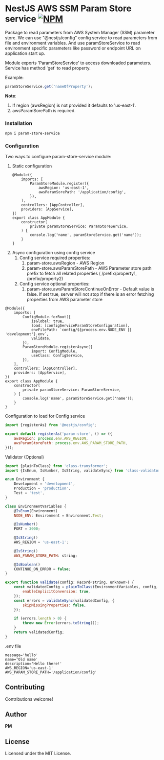 # NestJS AWS SSM Param Store service [![NPM](https://github.com/typical-organization/param-store-service/actions/workflows/main.yml/badge.svg)](https://github.com/typical-organization/param-store-service/actions/workflows/main.yml)

Package to read parameters from AWS System Manager (SSM) parameter store.
We can use "@nestjs/config" config service to read parameters from file and environment variables.
And use paramStoreService to read environment specific parameters like password or endpoint URL on application start up.

Module exports 'ParamStoreService' to access downloaded parameters.
Service has method 'get' to read property.

Example:

```javascript
paramStoreService.get('nameOfProperty');
```

**Note**:

1. If region (awsRegion) is not provided it defaults to 'us-east-1'.
2. awsParamSorePath is required.

### Installation

```bash
npm i param-store-service
```

### Configuration

Two ways to configure param-store-service module:

1. Static configuration
    ```
    @Module({
        imports: [
            ParamStoreModule.register({
                awsRegion: 'us-east-1',
                awsParamSorePath: '/application/config',
            }),
        ],
        controllers: [AppController],
        providers: [AppService],
    })
    export class AppModule {
        constructor(
            private paramStoreService: ParamStoreService,
        ) {
            console.log('name', paramStoreService.get('name'));
        }
    }
    ```
2. Async configuration using config service
    1. Config service required properties:
        1. param-store.awsRegion - AWS Region
        2. param-store.awsParamStorePath - AWS Parameter store path prefix to fetch all related properties (
           /prefix/property1, /prefix/property2)
    2. Config service optional properties:
        1. param-store.awsParamStoreContinueOnError - Default value is false. If set true, server will not stop if there
           is an error fetching properties from AWS parameter store

```
@Module({
    imports: [
        ConfigModule.forRoot({
            isGlobal: true,
            load: [configServiceParamStoreConfiguration],
            envFilePath: `config/${process.env.NODE_ENV || 'development'}.env`,
            validate,
        }),
        ParamStoreModule.registerAsync({
            import: ConfigModule,
            useClass: ConfigService,
        }),
    ],
    controllers: [AppController],
    providers: [AppService],
})
export class AppModule {
    constructor(
        private paramStoreService: ParamStoreService,
    ) {
        console.log('name', paramStoreService.get('name'));
    }
}
```

Configuration to load for Config service

```javascript
import {registerAs} from '@nestjs/config';

export default registerAs('param-store', () => ({
    awsRegion: process.env.AWS_REGION,
    awsParamStorePath: process.env.AWS_PARAM_STORE_PATH,
}));
```

Validator (Optional)

```javascript
import {plainToClass} from 'class-transformer';
import {IsEnum, IsNumber, IsString, validateSync} from 'class-validator';

enum Environment {
    Development = 'development',
    Production = 'production',
    Test = 'test',
}

class EnvironmentVariables {
    @IsEnum(Environment)
    NODE_ENV: Environment = Environment.Test;

    @IsNumber()
    PORT = 3000;

    @IsString()
    AWS_REGION = 'us-east-1';

    @IsString()
    AWS_PARAM_STORE_PATH: string;

    @IsBoolean()
    CONTINUE_ON_ERROR = false;
}

export function validate(config: Record<string, unknown>) {
    const validatedConfig = plainToClass(EnvironmentVariables, config, {
        enableImplicitConversion: true,
    });
    const errors = validateSync(validatedConfig, {
        skipMissingProperties: false,
    });

    if (errors.length > 0) {
        throw new Error(errors.toString());
    }
    return validatedConfig;
}
```

.env file

```text
message='hello'
name='Old name'
description='Hello there!'
AWS_REGION='us-east-1'
AWS_PARAM_STORE_PATH='/application/config'
```

## Contributing

Contributions welcome!

## Author

**PM**

## License

Licensed under the MIT License.
